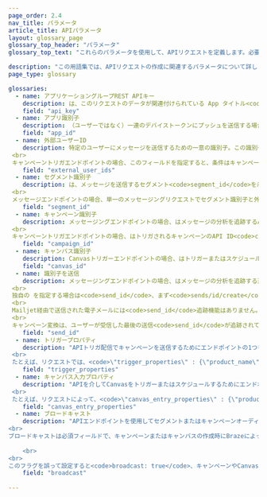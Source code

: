 ```yaml
---
page_order: 2.4
nav_title: パラメータ
article_title: APIパラメータ
layout: glossary_page
glossary_top_header: "パラメータ"
glossary_top_text: "これらのパラメータを使用して、APIリクエストを定義します。必要なパラメータはエンドポイントの下にリストされていますが、これにより、そのニュアンスやその他の仕様に関する洞察が得られます。"

description: "この用語集では、APIリクエストの作成に関連するパラメータについて詳しく説明します。" 
page_type: glossary

glossaries:
  - name: アプリケーショングループREST APIキー
    description: は、このリクエストのデータが関連付けられている App タイトル<code>api_key</code>を示し、リクエスト者を App にメッセージを送信できるユーザーとして認証します。HTTP Authorizationヘッダーとしてすべてのリクエストに含める必要があります。Brazeダッシュボードの<strong>開発者コンソール</strong>セクションにあります。
    field: "api_key"
  - name: アプリ識別子
    description: （ユーザーではなく）一連のデバイストークンにプッシュを送信する場合は、メッセージングしている特定のアプリを代理で指定する必要があります。その場合、トークンオブジェクトに適切なアプリ識別子を入力します。Brazeダッシュボードの<strong>開発者コンソール</strong>セクションにあります。
    field: "app_id"
  - name: 外部ユーザーID
    description: 特定のユーザーにメッセージを送信するための一意の識別子。この識別子は、Braze SDKで設定した識別子と同じである必要があります。SDK またはユーザー API で既に識別されたメッセージングのみ、ユーザーをターゲットにできます。リクエストには最大 50 個の外部ユーザー ID を使用できます。<br>
 <br>
 キャンペーントリガエンドポイントの場合、このフィールドを指定すると、条件はキャンペーンのセグメントと階層化され、外部ユーザーIDとキャンペーンのセグメントのリストにあるユーザーのみがメッセージを受信します。
    field: "external_user_ids"
  - name: セグメント識別子
    description: は、メッセージを送信するセグメント<code>segment_id</code>を示します。作成した各セグメントのセグメント識別子は、Brazeダッシュボードの<strong>開発者コンソール</strong>セクションにあります。<br>
 <br>
 メッセージエンドポイントの場合、単一のメッセージングリクエストでセグメント識別子と外部ユーザーIDのリストの両方を提供すると、条件が階層化され、外部ユーザーIDのリストと提供されたセグメントの両方にあるユーザーのみがメッセージを受信します。
    field: "segment_id"
  - name: キャンペーン識別子
    description: メッセージングエンドポイントの場合、はメッセージの分析を追跡するAPIキャンペーン<code>campaign_id</code>を示します。作成した各キャンペーンのキャンペーン識別子は、Brazeダッシュボードの<strong>開発者コンソール</strong>セクションにあります。リクエスト本文にキャンペーン識別子を指定する場合は、キャンペーンの代表されるバリアントを示す各メッセージオブジェクト<code>message_variation_id</code>にを提供する必要があります。<br>
 <br>
 キャンペーントリガエンドポイントの場合、はトリガされるキャンペーンのAPI ID<code>campaign_id</code>を示します。このフィールドは、すべてのトリガーエンドポイントリクエストに必要です。
    field: "campaign_id"
  - name: キャンバス識別子
    description: Canvasトリガーエンドポイントの場合、はトリガーまたはスケジュールするCanvasの識別子<code>canvas_id</code>を示します。このフィールドは、すべてのトリガーエンドポイントリクエストに必要です。
    field: "canvas_id"
  - name: 識別子を送信
    description: メッセージングエンドポイントの場合、はメッセージの分析を追跡する送信<code>send_id</code>を示します。<code>send_id</code> では、<code>sends/data_series</code>エンドポイントを介して送信されたキャンペーンの特定のインスタンスの分析をプルバックできます。ブロードキャストとして送信されるAPIおよびAPIトリガーキャンペーンは、送信識別子が提供されない場合、自動的に送信識別子を生成します。<br>
 <br>
 独自の を指定する場合は<code>send_id</code>、まず<code>sends/id/create</code>エンドポイントを介して を作成する必要があります。はすべてASCII文字で、最大64文字の長さ<code>send_id</code>でなければなりません。同じキャンペーンの複数の送信間で、それらの送信の分析をグループ化したい場合は、それらの送信識別子を再利用できます。<br>
 <br>
 Mailjet経由で送信された電子メールには<code>send_id</code>追跡機能はありません。<br>
 <br>
 キャンペーン変換は、ユーザーが受信した最後の送信<code>send_id</code>が追跡されていない場合を除き、そのキャンペーンからユーザーが受信した最後の追跡に帰属します。
    field: "send_id"
  - name: トリガープロパティ
    description: "APIトリガ配信でキャンペーンを送信するためにエンドポイントの1つを使用する場合、キーと値のマップを提供してメッセージをカスタマイズできます。にオブジェクトを含む API リクエストを作成すると<code>\"trigger_properties\"</code>、そのオブジェクトの値は名前<code>api_trigger_properties</code>空間のメッセージテンプレートで参照できます。<br>
 <br>
 たとえば、リクエストでは、<code>\"trigger_properties\" : {\"product_name\" : \"shoes\", \"product_price\" : 79.99}</code>を追加することでメッセージに語\"�\"��シューズを追加できます<code>{{api_trigger_properties.${product_name}}}</code>。"
    field: "trigger_properties"
  - name: キャンバス入力プロパティ
    description: "APIを介してCanvasをトリガーまたはスケジュールするためにエンドポイントの1つを使用する場合、<code>\"canvas_entry_properties\"</code>名前空間で、Canvasの最初のステップによって送信されたメッセージをカスタマイズするためのキーと値のマップを提供することができます。<br>
 <br>
 たとえば、リクエストによって、<code>\"canvas_entry_properties\" : {\"product_name\" : \"shoes\", \"product_price\" : 79.99}</code>を追加することでメッセージに\"語�\"��シューズを追加できます<code>{{canvas_entry_properties.${product_name}}}</code>。"
    field: "canvas_entry_properties"
  - name: ブロードキャスト
    description: "APIエンドポイントを使用してセグメントまたはキャンペーンオーディエンスにメッセージを送信する場合、Brazeでは、APIコールに\"ブール値を含めることによって、メッセージが大規模なユーザーグループへの\"ブロードキャスト<code>broadcast</code>であるかどうかを明示的に定義する必要があります。つまり、キャンペーンまたはキャンバスがターゲットとするセグメント全体にAPIメッセージを送信する場合は、APIコール<code>broadcast: true</code>に含める必要があります。<br>
<br>
ブロードキャストは必須フィールドで、キャンペーンまたはキャンバスの作成時にBrazeによって設定されるデフォルト値はです<code>broadcast: false</code>。<code>broadcast: true</code> と<code>recipients</code>のリストの両方を指定することはできません。<code>broadcast</code> フラグがtrueに設定され、受信者の明示的なリストが指定されている場合、APIエンドポイントはエラーを返します。同様に、受信者リストを含め<code>broadcast: false</code>、提供しない場合もエラーが返されます。
    
    <br>
<br>
このフラグを誤って設定すると<code>broadcast: true</code>、キャンペーンやCanvasを予想よりも大きなオーディエンスに送信する可能性があるため、を設定するときは注意してください。<code>broadcast</code> フラグは、大量のユーザーグループへの偶発的な送信から保護するために必要です。"
    field: "broadcast"
    
---
```

